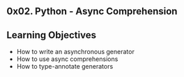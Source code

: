 ## 0x02. Python - Async Comprehension

## Learning Objectives
- How to write an asynchronous generator
- How to use async comprehensions
- How to type-annotate generators
